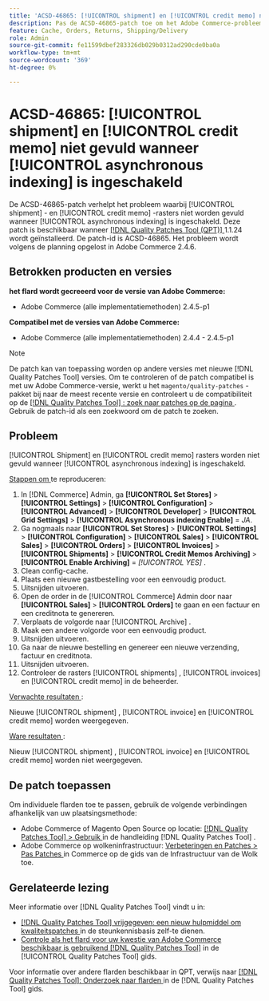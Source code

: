 ```yaml
---
title: 'ACSD-46865: [!UICONTROL shipment] en [!UICONTROL credit memo] niet gevuld wanneer [!UICONTROL asynchronous indexing] is ingeschakeld'
description: Pas de ACSD-46865-patch toe om het Adobe Commerce-probleem op te lossen waarbij [!UICONTROL shipment] - en [!UICONTROL credit memo] -rasters niet worden gevuld wanneer [!UICONTROL asynchronous indexing] wordt ingeschakeld.
feature: Cache, Orders, Returns, Shipping/Delivery
role: Admin
source-git-commit: fe11599dbef283326db029b0312ad290cde0ba0a
workflow-type: tm+mt
source-wordcount: '369'
ht-degree: 0%

---
```


# ACSD-46865: [!UICONTROL shipment] en [!UICONTROL credit memo] niet gevuld wanneer [!UICONTROL asynchronous indexing] is ingeschakeld

De ACSD-46865-patch verhelpt het probleem waarbij [!UICONTROL shipment] - en [!UICONTROL credit memo] -rasters niet worden gevuld wanneer [!UICONTROL asynchronous indexing] is ingeschakeld. Deze patch is beschikbaar wanneer [[!DNL Quality Patches Tool (QPT)] ](https://experienceleague.adobe.com/en/docs/commerce-knowledge-base/kb/announcements/commerce-announcements/magento-quality-patches-released-new-tool-to-self-serve-quality-patches) 1.1.24 wordt geïnstalleerd. De patch-id is ACSD-46865. Het probleem wordt volgens de planning opgelost in Adobe Commerce 2.4.6.

## Betrokken producten en versies

**het flard wordt gecreeerd voor de versie van Adobe Commerce:**

* Adobe Commerce (alle implementatiemethoden) 2.4.5-p1

**Compatibel met de versies van Adobe Commerce:**

* Adobe Commerce (alle implementatiemethoden) 2.4.4 - 2.4.5-p1

>[!NOTE]
>
>De patch kan van toepassing worden op andere versies met nieuwe [!DNL Quality Patches Tool] versies. Om te controleren of de patch compatibel is met uw Adobe Commerce-versie, werkt u het `magento/quality-patches` -pakket bij naar de meest recente versie en controleert u de compatibiliteit op de [[!DNL Quality Patches Tool] : zoek naar patches op de pagina ](https://experienceleague.adobe.com/tools/commerce-quality-patches/index.html) . Gebruik de patch-id als een zoekwoord om de patch te zoeken.

## Probleem

[!UICONTROL Shipment] en [!UICONTROL credit memo] rasters worden niet gevuld wanneer [!UICONTROL asynchronous indexing] is ingeschakeld.

<u> Stappen om </u> te reproduceren:

1. In [!DNL Commerce] Admin, ga **[!UICONTROL Set Stores]** > **[!UICONTROL Settings]** > **[!UICONTROL Configuration]** > **[!UICONTROL Advanced]** > **[!UICONTROL Developer]** > **[!UICONTROL Grid Settings]** > **[!UICONTROL Asynchronous indexing Enable]** = *JA*.
2. Ga nogmaals naar **[!UICONTROL Set Stores]** > **[!UICONTROL Settings]** > **[!UICONTROL Configuration]** > **[!UICONTROL Sales]** > **[!UICONTROL Sales]** > **[!UICONTROL Orders]** > **[!UICONTROL Invoices]** > **[!UICONTROL Shipments]** > **[!UICONTROL Credit Memos Archiving]** > **[!UICONTROL Enable Archiving]** = *[!UICONTROL YES]* .
3. Clean config-cache.
4. Plaats een nieuwe gastbestelling voor een eenvoudig product.
5. Uitsnijden uitvoeren.
6. Open de order in de [!UICONTROL Commerce] Admin door naar **[!UICONTROL Sales]** > **[!UICONTROL Orders]** te gaan en een factuur en een creditnota te genereren.
7. Verplaats de volgorde naar [!UICONTROL Archive] .
8. Maak een andere volgorde voor een eenvoudig product.
9. Uitsnijden uitvoeren.
10. Ga naar de nieuwe bestelling en genereer een nieuwe verzending, factuur en creditnota.
11. Uitsnijden uitvoeren.
12. Controleer de rasters [!UICONTROL shipments] , [!UICONTROL invoices] en [!UICONTROL credit memo] in de beheerder.

<u> Verwachte resultaten </u>:

Nieuwe [!UICONTROL shipment] , [!UICONTROL invoice] en [!UICONTROL credit memo] worden weergegeven.

<u> Ware resultaten </u>:

Nieuw [!UICONTROL shipment] , [!UICONTROL invoice] en [!UICONTROL credit memo] worden niet weergegeven.

## De patch toepassen

Om individuele flarden toe te passen, gebruik de volgende verbindingen afhankelijk van uw plaatsingsmethode:

* Adobe Commerce of Magento Open Source op locatie: [[!DNL Quality Patches Tool]  > Gebruik ](/help/tools/quality-patches-tool/usage.md) in de handleiding [!DNL Quality Patches Tool] .
* Adobe Commerce op wolkeninfrastructuur: [ Verbeteringen en Patches > Pas Patches ](https://experienceleague.adobe.com/docs/commerce-cloud-service/user-guide/develop/upgrade/apply-patches.html) in Commerce op de gids van de Infrastructuur van de Wolk toe.

## Gerelateerde lezing

Meer informatie over [!DNL Quality Patches Tool] vindt u in:

* [[!DNL Quality Patches Tool]  vrijgegeven: een nieuw hulpmiddel om kwaliteitspatches ](https://experienceleague.adobe.com/en/docs/commerce-knowledge-base/kb/announcements/commerce-announcements/magento-quality-patches-released-new-tool-to-self-serve-quality-patches) in de steunkennisbasis zelf-te dienen.
* [ Controle als het flard voor uw kwestie van Adobe Commerce beschikbaar is gebruikend  [!DNL Quality Patches Tool]](/help/tools/quality-patches-tool/patches-available-in-qpt/check-patch-for-magento-issue-with-magento-quality-patches.md) in de [!UICONTROL Quality Patches Tool] gids.


Voor informatie over andere flarden beschikbaar in QPT, verwijs naar [[!DNL Quality Patches Tool]: Onderzoek naar flarden ](https://experienceleague.adobe.com/tools/commerce-quality-patches/index.html) in de [!DNL Quality Patches Tool] gids.
